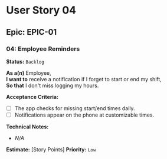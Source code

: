 # User Story 04

## Epic: EPIC-01

### 04: Employee Reminders
**Status:** `Backlog` <!-- | `Ready` | `In Progress`  |  `Review`  | `Done` -->

**As a(n)** Employee,  
**I want to** receive a notification if I forget to start or end my shift,  
**So that** I don't miss logging my hours.

**Acceptance Criteria:**
- [ ] The app checks for missing start/end times daily.
- [ ] Notifications appear on the phone at customizable times.

**Technical Notes:**  
- *N/A*

**Estimate:** [Story Points]
**Priority:** <!-- `High` | `Medium` | --> `Low`